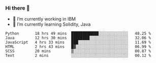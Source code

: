 ### Hi there 👋

<!--
**mathcodeman/mathcodeman** is a ✨ _special_ ✨ repository because its `README.md` (this file) appears on your GitHub profile.

Here are some ideas to get you started:

- 🔭 I’m currently working on ...
- 🌱 I’m currently learning ...
- 👯 I’m looking to collaborate on ...
- 🤔 I’m looking for help with ...
- 💬 Ask me about ...
- 📫 How to reach me: ...
- 😄 Pronouns: ...
- ⚡ Fun fact: ...
-->

- 🔭 I’m currently working in IBM
- 🌱 I’m currently learning Solidity, Java

<!--START_SECTION:waka-->

```text
Python       18 hrs 49 mins  ████████████░░░░░░░░░░░░░   48.25 %
Java         12 hrs 30 mins  ████████░░░░░░░░░░░░░░░░░   32.06 %
JavaScript   4 hrs 33 mins   ███░░░░░░░░░░░░░░░░░░░░░░   11.69 %
HTML         2 hrs 43 mins   █▓░░░░░░░░░░░░░░░░░░░░░░░   06.99 %
SCSS         20 mins         ▒░░░░░░░░░░░░░░░░░░░░░░░░   00.87 %
Text         2 mins          ░░░░░░░░░░░░░░░░░░░░░░░░░   00.12 %
```

<!--END_SECTION:waka-->
